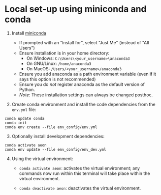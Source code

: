 # Local set-up using miniconda and conda

1. Install [miniconda](https://docs.conda.io/en/latest/miniconda.html)
	- If prompted with an "Install for", select "Just Me" (instead of "All Users")
	- Ensure installation is in your home directory:
		- On Windows: `C:\Users\<your_username>\anaconda3`
		- On GNU/Linux: `/home/anaconda3`
		- On MacOS: `/Users/<your_username>/anaconda3`
	- Ensure you add anaconda as a path environment variable (even if it says this option is not recommended)
	- Ensure you do *not* register anaconda as the default version of Python.
	- _Note_: These installation settings can always be changed posthoc.

2. Create conda environment and install the code dependencies from the `env.yml` file:
```
conda update conda
conda init
conda env create --file env_config/env.yml
```

3. Optionally install development dependencies:
```
conda activate aeon
conda env update --file env_config/env_dev.yml
```

4. Using the virtual environment:

	- `conda activate aeon`: activates the virtual environment; any commands now run within this terminal will take place within the virtual environment.

	- `conda deactivate aeon`: deactivates the virtual environment.
